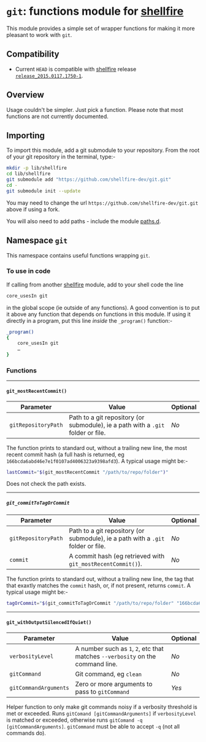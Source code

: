 # `git`: functions module for [shellfire]

This module provides a simple set of wrapper functions for making it more pleasant to work with `git`.

## Compatibility

* Current `HEAD` is compatible with [shellfire] release [`release_2015.0117.1750-1`](https://github.com/shellfire-dev/shellfire/releases/tag/release_2015.0117.1750-1).

## Overview

Usage couldn't be simpler. Just pick a function. Please note that most functions are not currently documented.

## Importing

To import this module, add a git submodule to your repository. From the root of your git repository in the terminal, type:-

```bash
mkdir -p lib/shellfire
cd lib/shellfire
git submodule add "https://github.com/shellfire-dev/git.git"
cd -
git submodule init --update
```

You may need to change the url `https://github.com/shellfire-dev/git.git` above if using a fork.

You will also need to add paths - include the module [paths.d].


## Namespace `git`

This namespace contains useful functions wrapping `git`.

### To use in code

If calling from another [shellfire] module, add to your shell code the line
```bash
core_usesIn git
```
in the global scope (ie outside of any functions). A good convention is to put it above any function that depends on functions in this module. If using it directly in a program, put this line _inside_ the `_program()` function:-

```bash
_program()
{
	core_usesIn git
	…
}
```

### Functions

***
#### `git_mostRecentCommit()`

|Parameter|Value|Optional|
|---------|-----|--------|
|`gitRepositoryPath`|Path to a git repository (or submodule), ie a path with a `.git` folder or file.|_No_|

The function prints to standard out, without a trailing new line, the most recent commit hash (a full hash is returned, eg `166bcda6abd46e7e1f0107ad4006323a9398afd3`). A typical usage might be:-

```bash
lastCommit="$(git_mostRecentCommit "/path/to/repo/folder")"
```

Does not check the path exists.

***
##### `git_commitToTagOrCommit`

|Parameter|Value|Optional|
|---------|-----|--------|
|`gitRepositoryPath`|Path to a git repository (or submodule), ie a path with a `.git` folder or file.|_No_|
|`commit`|A commit hash (eg retrieved with `git_mostRecentCommit()`).|_No_|

The function prints to standard out, without a trailing new line, the tag that that exaxtly matches the `commit` hash, or, if not present, returns `commit`. A typical usage might be:-

```bash
tagOrCommit="$(git_commitToTagOrCommit "/path/to/repo/folder" "166bcda6abd46e7e1f0107ad4006323a9398afd3")"
```

***
#### `git_withOutputSilencedIfQuiet()`

|Parameter|Value|Optional|
|---------|-----|--------|
|`verbosityLevel`|A number such as `1`, `2`, etc that matches `--verbosity` on the command line.|_No_|
|`gitCommand`|Git command, eg `clean`|_No_|
|`gitCommandArguments`|Zero or more arguments to pass to `gitCommand`|_Yes_|

Helper function to only make git commands noisy if a verbosity threshold is met or exceeded. Runs `gitComand [gitCommandArguments]` if `verbosityLevel` is matched or exceeded, otherwise runs `gitComand -q [gitCommandArguments]`. `gitCommand` must be able to accept `-q` (not all commands do).


[swaddle]: https://github.com/raphaelcohn/swaddle "Swaddle homepage"
[shellfire]: https://github.com/shellfire-dev "shellfire homepage"
[core]: https://github.com/shellfire-dev/core "shellfire core module homepage"
[paths.d]: https://github.com/shellfire-dev/paths.d "paths.d shellfire module homepage"
[github api]: https://github.com/shellfire-dev/github "github shellfire module homepage"
[jsonwriter]: https://github.com/shellfire-dev/jsonwriter "jsonwriter shellfire module homepage"
[jsonreader]: https://github.com/shellfire-dev/jsonreader "jsonreader shellfire module homepage"
[urlencode]: https://github.com/shellfire-dev/urlencode "urlencode shellfire module homepage"
[unicode]: https://github.com/shellfire-dev/unicode "unicode shellfire module homepage"
[version]: https://github.com/shellfire-dev/version "version shellfire module homepage"